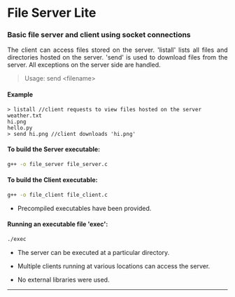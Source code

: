 # File Server Lite

### Basic file server and client using socket connections

<p align='justify'>
The client can access files stored on the server. 'listall' lists all files and directories hosted on the server. 'send' is used to download files from the server. All exceptions on the server side are handled.
</p>

> Usage: send \<filename\>

#### Example

```
> listall //client requests to view files hosted on the server
weather.txt
hi.png
hello.py
> send hi.png //client downloads 'hi.png'
```

#### To build the Server executable:

```bash
g++ -o file_server file_server.c
```

#### To build the Client executable:

```bash
g++ -o file_client file_client.c
```

- Precompiled executables have been provided.

#### Running an executable file 'exec':
```bash
./exec
```

- The server can be executed at a particular directory.

- Multiple clients running at various locations can access the server.

- No external libraries were used.

---
